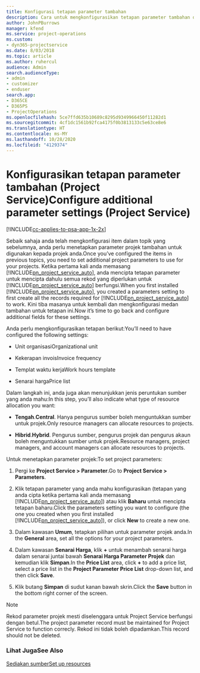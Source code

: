 ```yaml
---
title: Konfigurasi tetapan parameter tambahan
description: Cara untuk mengkonfigurasikan tetapan parameter tambahan dalam Project Service
author: JohnPBurrows
manager: kfend
ms.service: project-operations
ms.custom:
- dyn365-projectservice
ms.date: 8/03/2018
ms.topic: article
ms.author: ruhercul
audience: Admin
search.audienceType:
- admin
- customizer
- enduser
search.app:
- D365CE
- D365PS
- ProjectOperations
ms.openlocfilehash: 5ce7ffd635b10689c8295d9349966450f11282d1
ms.sourcegitcommit: 4cf1dc1561b92fca4175f0b3813133c5e63ce8e6
ms.translationtype: HT
ms.contentlocale: ms-MY
ms.lasthandoff: 10/28/2020
ms.locfileid: "4129374"
---
```

# <a name="configure-additional-parameter-settings-project-service"></a><span data-ttu-id="86312-103">Konfigurasikan tetapan parameter tambahan (Project Service)</span><span class="sxs-lookup"><span data-stu-id="86312-103">Configure additional parameter settings (Project Service)</span></span>

[!INCLUDE[cc-applies-to-psa-app-1x-2x](../includes/cc-applies-to-psa-app-1x-2x.md)]

<span data-ttu-id="86312-104">Sebaik sahaja anda telah mengkonfigurasi item dalam topik yang sebelumnya, anda perlu menetapkan parameter projek tambahan untuk digunakan kepada projek anda.</span><span class="sxs-lookup"><span data-stu-id="86312-104">Once you’ve configured the items in previous topics, you need to set additional project parameters to use for your projects.</span></span> <span data-ttu-id="86312-105">Ketika pertama kali anda memasang [!INCLUDE[pn_project_service_auto](../includes/pn-project-service-auto.md)], anda mencipta tetapan parameter untuk mencipta dahulu semua rekod yang diperlukan untuk [!INCLUDE[pn_project_service_auto](../includes/pn-project-service-auto.md)] berfungsi.</span><span class="sxs-lookup"><span data-stu-id="86312-105">When you first installed [!INCLUDE[pn_project_service_auto](../includes/pn-project-service-auto.md)], you created a parameters setting to first create all the records required for [!INCLUDE[pn_project_service_auto](../includes/pn-project-service-auto.md)] to work.</span></span> <span data-ttu-id="86312-106">Kini tiba masanya untuk kembali dan mengkonfigurasi medan tambahan untuk tetapan ini.</span><span class="sxs-lookup"><span data-stu-id="86312-106">Now it’s time to go back and configure additional fields for these settings.</span></span>  
  
 <span data-ttu-id="86312-107">Anda perlu mengkonfigurasikan tetapan berikut:</span><span class="sxs-lookup"><span data-stu-id="86312-107">You’ll need to have configured the following settings:</span></span>  
  
-   <span data-ttu-id="86312-108">Unit organisasi</span><span class="sxs-lookup"><span data-stu-id="86312-108">Organizational unit</span></span>  
  
-   <span data-ttu-id="86312-109">Kekerapan invois</span><span class="sxs-lookup"><span data-stu-id="86312-109">Invoice frequency</span></span>  
  
-   <span data-ttu-id="86312-110">Templat waktu kerja</span><span class="sxs-lookup"><span data-stu-id="86312-110">Work hours template</span></span>  
  
-   <span data-ttu-id="86312-111">Senarai harga</span><span class="sxs-lookup"><span data-stu-id="86312-111">Price list</span></span>  
 
<span data-ttu-id="86312-112">Dalam langkah ini, anda juga akan menunjukkan jenis peruntukan sumber yang anda mahu:</span><span class="sxs-lookup"><span data-stu-id="86312-112">In this step, you’ll also indicate what type of resource allocation you want:</span></span>  
  
- <span data-ttu-id="86312-113">**Tengah**.</span><span class="sxs-lookup"><span data-stu-id="86312-113">**Central**.</span></span> <span data-ttu-id="86312-114">Hanya pengurus sumber boleh menguntukkan sumber untuk projek.</span><span class="sxs-lookup"><span data-stu-id="86312-114">Only resource managers can allocate resources to projects.</span></span>  
  
- <span data-ttu-id="86312-115">**Hibrid**.</span><span class="sxs-lookup"><span data-stu-id="86312-115">**Hybrid**.</span></span> <span data-ttu-id="86312-116">Pengurus sumber, pengurus projek dan pengurus akaun boleh menguntukkan sumber untuk projek.</span><span class="sxs-lookup"><span data-stu-id="86312-116">Resource managers, project managers, and account managers can allocate resources to projects.</span></span>  
  
 
<span data-ttu-id="86312-117">Untuk menetapkan parameter projek:</span><span class="sxs-lookup"><span data-stu-id="86312-117">To set project parameters:</span></span>  
  
1. <span data-ttu-id="86312-118">Pergi ke **Project Service > Parameter**.</span><span class="sxs-lookup"><span data-stu-id="86312-118">Go to **Project Service > Parameters**.</span></span>  
  
2. <span data-ttu-id="86312-119">Klik tetapan parameter yang anda mahu konfigurasikan (tetapan yang anda cipta ketika pertama kali anda memasang [!INCLUDE[pn_project_service_auto](../includes/pn-project-service-auto.md)]) atau klik **Baharu** untuk mencipta tetapan baharu.</span><span class="sxs-lookup"><span data-stu-id="86312-119">Click the parameters setting you want to configure (the one you created when you first installed [!INCLUDE[pn_project_service_auto](../includes/pn-project-service-auto.md)]), or click **New** to create a new one.</span></span>  
  
3. <span data-ttu-id="86312-120">Dalam kawasan **Umum**, tetapkan pilihan untuk parameter projek anda.</span><span class="sxs-lookup"><span data-stu-id="86312-120">In the **General** area, set all the options for your project parameters.</span></span>  
  
4. <span data-ttu-id="86312-121">Dalam kawasan **Senarai Harga**, klik **+** untuk menambah senarai harga dalam senarai juntai bawah **Senarai Harga Parameter Projek** dan kemudian klik **Simpan**.</span><span class="sxs-lookup"><span data-stu-id="86312-121">In the **Price List** area, click **+** to add a price list, select a price list in the **Project Parameter Price List** drop-down list, and then click **Save**.</span></span>  
  
5. <span data-ttu-id="86312-122">Klik butang **Simpan** di sudut kanan bawah skrin.</span><span class="sxs-lookup"><span data-stu-id="86312-122">Click the **Save** button in the bottom right corner of the screen.</span></span>  

> [!NOTE]
> <span data-ttu-id="86312-123">Rekod parameter projek mesti diselenggara untuk Project Service berfungsi dengan betul.</span><span class="sxs-lookup"><span data-stu-id="86312-123">The project parameter record must be maintained for Project Service to function correcly.</span></span> <span data-ttu-id="86312-124">Rekod ini tidak boleh dipadamkan.</span><span class="sxs-lookup"><span data-stu-id="86312-124">This record should not be deleted.</span></span>

### <a name="see-also"></a><span data-ttu-id="86312-125">Lihat Juga</span><span class="sxs-lookup"><span data-stu-id="86312-125">See Also</span></span>  
 [<span data-ttu-id="86312-126">Sediakan sumber</span><span class="sxs-lookup"><span data-stu-id="86312-126">Set up resources</span></span>](../psa/set-up-resources.md)
